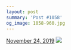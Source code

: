 ```yaml
---
layout: post
summary: 'Post #1058'
og_image: 1058-960.jpg
---
```


<p>
  <time>
    <a href="/1058">November 24, 2019</a>
  </time>
  <a href="/1058">
    <img src="{{ site.assets_url }}/1058-480.jpg" srcset="{{ site.assets_url }}/1058-240.jpg 240w, {{ site.assets_url }}/1058-480.jpg 480w, {{ site.assets_url }}/1058-720.jpg 720w, {{ site.assets_url }}/1058-960.jpg 960w" sizes="(min-width: 700px) 50vw, calc(100vw - 2rem)" />
  </a>
</p>

